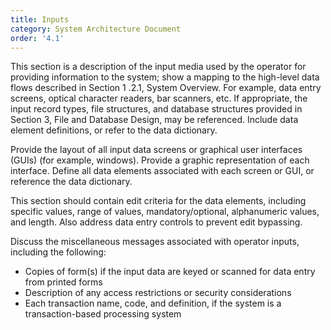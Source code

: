 ```yaml
---
title: Inputs
category: System Architecture Document
order: '4.1'
---
```


This section is a description of the input media used by the operator for providing information to the system; show a mapping to the high-level data flows described in Section 1 .2.1, System Overview.  For example, data entry screens, optical character readers, bar scanners, etc.  If appropriate, the input record types, file structures, and database structures provided in Section 3, File and Database Design, may be referenced.  Include data element definitions, or refer to the data dictionary.

Provide the layout of all input data screens or graphical user interfaces (GUIs) (for example, windows).  Provide a graphic representation of each interface.  Define all data elements associated with each screen or GUI, or reference the data dictionary.

This section should contain edit criteria for the data elements, including specific values, range of values, mandatory/optional, alphanumeric values, and length.  Also address data entry controls to prevent edit bypassing.

Discuss the miscellaneous messages associated with operator inputs, including the following:

- Copies of form(s) if the input data are keyed or scanned for data entry from printed forms
- Description of any access restrictions or security considerations
- Each transaction name, code, and definition, if the system is a transaction-based processing system
